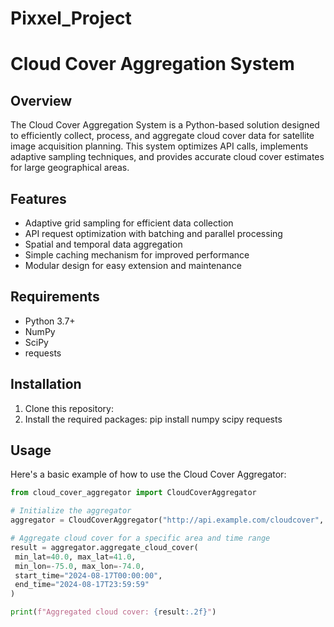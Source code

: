 # Pixxel_Project 
# Cloud Cover Aggregation System

## Overview

The Cloud Cover Aggregation System is a Python-based solution designed to efficiently collect, process, and aggregate cloud cover data for satellite image acquisition planning. This system optimizes API calls, implements adaptive sampling techniques, and provides accurate cloud cover estimates for large geographical areas.

## Features

- Adaptive grid sampling for efficient data collection
- API request optimization with batching and parallel processing
- Spatial and temporal data aggregation
- Simple caching mechanism for improved performance
- Modular design for easy extension and maintenance

## Requirements

- Python 3.7+
- NumPy
- SciPy
- requests

## Installation

1. Clone this repository:
2. Install the required packages:
pip install numpy scipy requests

## Usage

Here's a basic example of how to use the Cloud Cover Aggregator:

```python
from cloud_cover_aggregator import CloudCoverAggregator

# Initialize the aggregator
aggregator = CloudCoverAggregator("http://api.example.com/cloudcover", "your_api_key")

# Aggregate cloud cover for a specific area and time range
result = aggregator.aggregate_cloud_cover(
 min_lat=40.0, max_lat=41.0, 
 min_lon=-75.0, max_lon=-74.0, 
 start_time="2024-08-17T00:00:00", 
 end_time="2024-08-17T23:59:59"
)

print(f"Aggregated cloud cover: {result:.2f}")
